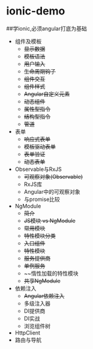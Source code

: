 # ionic-demo
##学ionic,必须angular打底为基础

- 组件及模板
   - ~~显示数据~~
   - ~~模板语法~~
   - ~~用户输入~~
   - ~~生命周期钩子~~
   - ~~组件交互~~
   - ~~组件样式~~
   - ~~Angular自定义元素~~
   - ~~动态组件~~
   - ~~属性型指令~~
   - ~~结构型指令~~
   - ~~管道~~
- 表单
   - ~~响应式表单~~
   - ~~模板驱动表单~~
   - ~~表单验证~~
   - ~~动态表单~~
- Observable与RxJS
   - ~~可观察对象(Observable)~~
   - RxJS库
   - Angular中的可观察对象
   - 与promise比较
- NgModule
   - ~~简介~~
   - ~~JS模块 vs NgModule~~
   - ~~常用模块~~
   - ~~特性模块分类~~
   - ~~入口组件~~
   - ~~特性模块~~
   - ~~服务提供商~~
   - ~~单例服务~~
   - ~~惰性加载的特性模块
   - ~~共享NgModule~~
- 依赖注入
   - ~~Angular依赖注入~~
   - 多级注入器
   - DI提供商
   - DI实战
   - 浏览组件树
- HttpClient
- 路由与导航
